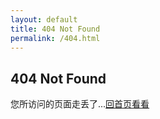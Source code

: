 ```yaml
---
layout: default
title: 404 Not Found
permalink: /404.html
---
```


## 404 Not Found

您所访问的页面走丢了...[回首页看看](https://blog.scfhao.tk)

<script type="text/javascript" src="//qzonestyle.gtimg.cn/qzone/hybrid/app/404/search_children.js" charset="utf-8" homePageUrl="https://blog.scfhao.tk" homePageName="返回博客首页"></script>
